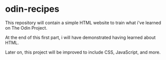 # odin-recipes

This repository will contain a simple HTML website to train what i've learned on The Odin Project.

At the end of this first part, i will have demonstrated having learned about HTML.

Later on, this project will be improved to include CSS, JavaScript, and more.